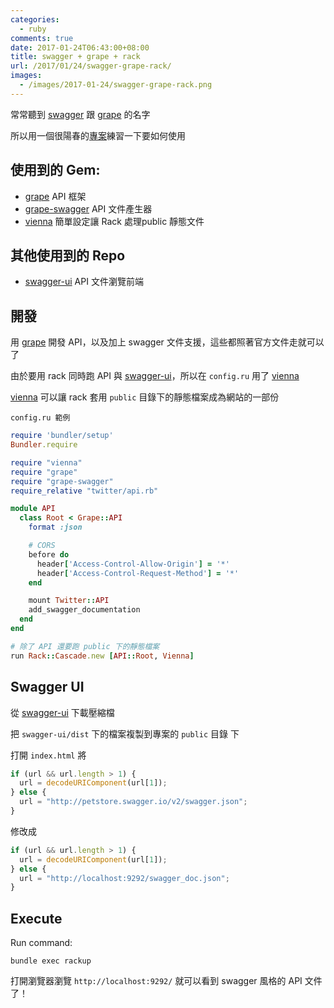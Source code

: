 ```yaml
---
categories:
  - ruby
comments: true
date: 2017-01-24T06:43:00+08:00
title: swagger + grape + rack
url: /2017/01/24/swagger-grape-rack/
images:
  - /images/2017-01-24/swagger-grape-rack.png
---
```


常常聽到 [swagger](http://swagger.io/) 跟 [grape](https://github.com/ruby-grape/grape) 的名字

所以用一個很陽春的[專案](https://github.com/timfanda35/test-grape-api)練習一下要如何使用

<!--more-->

## 使用到的 Gem:

* [grape](https://github.com/ruby-grape/grape) API 框架
* [grape-swagger](https://github.com/ruby-grape/grape-swagger) API 文件產生器
* [vienna](https://github.com/kmikael/vienna) 簡單設定讓 Rack 處理public 靜態文件

## 其他使用到的 Repo

* [swagger-ui](https://github.com/swagger-api/swagger-ui) API 文件瀏覽前端

## 開發

用 [grape](https://github.com/ruby-grape/grape) 開發 API，以及加上 swagger 文件支援，這些都照著官方文件走就可以了

由於要用 rack 同時跑 API 與 [swagger-ui](https://github.com/swagger-api/swagger-ui)，所以在 `config.ru` 用了 [vienna](https://github.com/kmikael/vienna)

[vienna](https://github.com/kmikael/vienna) 可以讓 rack 套用 `public` 目錄下的靜態檔案成為網站的一部份

`config.ru 範例`

```ruby
require 'bundler/setup'
Bundler.require

require "vienna"
require "grape"
require "grape-swagger"
require_relative "twitter/api.rb"

module API
  class Root < Grape::API
    format :json

    # CORS
    before do
      header['Access-Control-Allow-Origin'] = '*'
      header['Access-Control-Request-Method'] = '*'
    end

    mount Twitter::API
    add_swagger_documentation
  end
end

# 除了 API 還要跑 public 下的靜態檔案
run Rack::Cascade.new [API::Root, Vienna]
```

## Swagger UI

從 [swagger-ui](https://github.com/swagger-api/swagger-ui) 下載壓縮檔

把 `swagger-ui/dist` 下的檔案複製到專案的 `public` 目錄 下

打開 `index.html` 將

```js
if (url && url.length > 1) {
  url = decodeURIComponent(url[1]);
} else {
  url = "http://petstore.swagger.io/v2/swagger.json";
}
```

修改成

```js
if (url && url.length > 1) {
  url = decodeURIComponent(url[1]);
} else {
  url = "http://localhost:9292/swagger_doc.json";
}
```

## Execute

Run command:
```
bundle exec rackup
```

打開瀏覽器瀏覽 `http://localhost:9292/` 就可以看到 swagger 風格的 API 文件了！